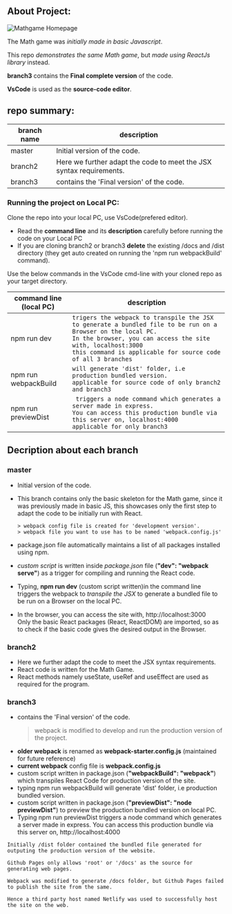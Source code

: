 ## About Project:

![Mathgame Homepage](https://github.com/anilbegin/reactjs-mathgame/tree/branch3/images/react-mathgame-page.jpg?raw=true)

The Math game was _initially made in basic Javascript_.

This repo _demonstrates the same Math game_, but _made using ReactJs library_ instead.

**branch3** contains the **Final complete version** of the code.

**VsCode** is used as the **source-code editor**.

## repo summary:

| branch name | description                                                         |
| ----------- | ------------------------------------------------------------------- |
| master      | Initial version of the code.                                        |
| branch2     | Here we further adapt the code to meet the JSX syntax requirements. |
| branch3     | contains the 'Final version' of the code.                           |

### Running the project on Local PC:

Clone the repo into your local PC, use VsCode(prefered editor).

- Read the **command line** and its **description** carefully before running the code on your Local PC
- If you are cloning branch2 or branch3 **delete** the existing /docs and /dist directory (they get auto created on running the 'npm run webpackBuild' command).

Use the below commands in the VsCode cmd-line with your cloned repo as your target directory.

| command line <br>(local PC) | description                                                                                                                                                                                                                                           |
| --------------------------- | ----------------------------------------------------------------------------------------------------------------------------------------------------------------------------------------------------------------------------------------------------- |
| npm run dev                 | `trigers the webpack to transpile the JSX to generate a bundled file to be run on a Browser on the local PC.`<br> `In the browser, you can access the site with, localhost:3000` <br> `this command is applicable for source code of all 3 branches ` |
| npm run webpackBuild        | `will generate 'dist' folder, i.e production bundled version.` <br> `applicable for source code of only branch2 and branch3 `                                                                                                                         |
| npm run previewDist         | ` triggers a node command which generates a server made in express.`<br>`You can access this production bundle via this server on, localhost:4000 ` <br> `applicable for only branch3 `                                                               |

## Decription about each branch

### master

- Initial version of the code.
- This branch contains only the basic skeleton for the Math game,
  since it was previously made in basic JS, this showcases only the first
  step to adapt the code to be initially run with React.

      > webpack config file is created for 'development version'.
      > webpack file you want to use has to be named 'webpack.config.js'

- package.json file automatically maintains a list of all packages installed using npm.
- _custom script_ is written inside _package.json_ file (**"dev": "webpack serve"**) as a trigger for compiling and running the React code.
- Typing, **npm run dev** (custom script written)in the command line triggers the webpack to _transpile the JSX_ to generate a bundled file to be run on a Browser on the local PC.
- In the browser, you can access the site with, http://localhost:3000 \
  Only the basic React packages (React, ReactDOM) are imported, so as to check
  if the basic code gives the desired output in the Browser.

### branch2

- Here we further adapt the code to meet the JSX syntax requirements.
- React code is written for the Math Game.
- React methods namely useState, useRef and useEffect are used as required for the program.

### branch3

- contains the 'Final version' of the code.
  > webpack is modified to develop and run the production version of the project.
- **older webpack** is renamed as **webpack-starter.config.js** (maintained for future reference)
- **current webpack** config file is **webpack.config.js**
- custom script written in package.json (**"webpackBuild": "webpack"**) which transpiles React Code
  for production version of the site.
- typing npm run webpackBuild will generate 'dist' folder, i.e production bundled version.
- custom script written in package.json (**"previewDist": "node previewDist"**) to preview the
  production bundled version on local PC.
- Typing npm run previewDist triggers a node command which generates a server made in express.
  You can access this production bundle via this server on, http://localhost:4000

`Initially /dist folder contained the bundled file generated for outputing the production version of the website.`<br>

`Github Pages only allows 'root' or '/docs' as the source for generating web pages.`<br>

`Webpack was modified to generate /docs folder, but Github Pages failed to publish the site from the same.`<br>

`Hence a third party host named Netlify was used to successfully host the site on the web.`
